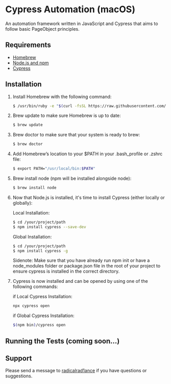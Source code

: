 # Cypress Automation (macOS)
An automation framework written in JavaScript and Cypress that aims to follow basic PageObject principles.

## Requirements
* [Homebrew](https://brew.sh/)
* [Node.js and npm](https://nodejs.org/en/)
* [Cypress](https://docs.cypress.io/guides/getting-started/installing-cypress.html#npm-install)

## Installation
1. Install Homebrew with the following command:

    ~~~ sh
    $ /usr/bin/ruby -e "$(curl -fsSL https://raw.githubusercontent.com/Homebrew/install/master/install)"
    ~~~

2. Brew update to make sure Homebrew is up to date:

    ~~~ sh
    $ brew update
    ~~~
    
3. Brew doctor to make sure that your system is ready to brew:

    ~~~ sh
    $ brew doctor
    ~~~

4. Add Homebrew’s location to your $PATH in your .bash_profile or .zshrc file:

    ~~~ sh
    $ export PATH="/usr/local/bin:$PATH"
    ~~~

5. Brew install node (npm will be installed alongside node):

    ~~~ sh
    $ brew install node
    ~~~

7. Now that Node.js is installed, it's time to install Cypress (either locally or globally):
    
    Local Installation:
    ~~~ sh
    $ cd /your/project/path
    $ npm install cypress --save-dev
    ~~~
    
    Global Installation:
    ~~~ sh
    $ cd /your/project/path
    $ npm install cypress -g
    ~~~
    
    Sidenote: Make sure that you have already run npm init or have a node_modules folder or package.json file in the root of your project to ensure cypress is installed in the correct directory.
    
8. Cypress is now installed and can be opened by using one of the following commands:
    
    if Local Cypress Installation:
    ~~~ sh
    npx cypress open
    ~~~
    
    if Global Cypress Installation:
    ~~~ sh
    $(npm bin)/cypress open
    ~~~

## Running the Tests (coming soon...)

## Support
Please send a message to [radicalrad1ance](https://github.com/radicalrad1ance/) if you have questions or suggestions.
